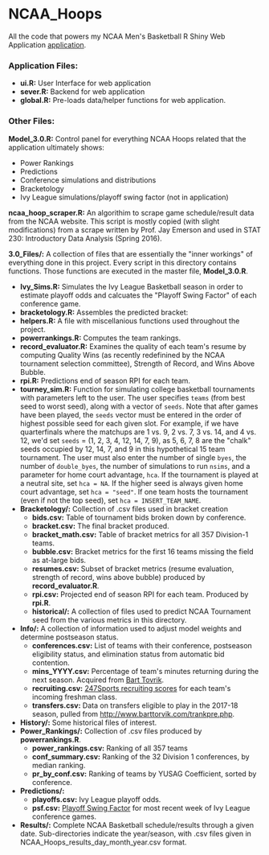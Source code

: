 # NCAA_Hoops

All the code that powers my NCAA Men's Basketball R Shiny Web Application [application](https://lbenz730.shinyapps.io/recspecs_basketball_central/).


### Application Files:
* __ui.R:__ User Interface for web application
* __sever.R:__ Backend for web application
* __global.R:__ Pre-loads data/helper functions for web application.

### Other Files:
__Model_3.0.R:__ Control panel for everything NCAA Hoops related that the application ultimately shows:

* Power Rankings
* Predictions
* Conference simulations and distributions
* Bracketology
* Ivy League simulations/playoff swing factor (not in application)

__ncaa_hoop_scraper.R:__ An algorithim to scrape game schedule/result data from the NCAA website. This script is mostly copied (with slight modifications) from a scrape written by Prof. Jay Emerson and used in STAT 230: Introductory Data Analysis (Spring 2016).

__3.0_Files/:__ A collection of files that are essentially the "inner workings" of everything done in this project. Every script in this directory contains functions. Those functions are executed in the master file, __Model_3.0.R__.
* __Ivy_Sims.R:__ Simulates the Ivy League Basketball season in order to estimate playoff odds and calcuates the "Playoff Swing Factor" of each conference game.
* __bracketology.R:__ Assembles the predicted bracket:
* __helpers.R:__ A file with miscellanious functions used throughout the project.
* __powerrankings.R:__ Computes the team rankings.
* __record_evaluator.R:__ Examines the quality of each team's resume by computing Quality Wins (as recently redefinined by the NCAA tournament selection committee), Strength of Record, and Wins Above Bubble.
* __rpi.R:__ Predictions end of season RPI for each team.
* __tourney_sim.R:__ Function for simulating college basketball tournaments with parameters left to the user. The user specifies ```teams``` (from best seed to worst seed), along with a vector of ```seeds```. Note that after games have been played, the ```seeds``` vector must be entered in the order of highest possible seed for each given slot. For example, if we have quarterfinals where the matchups are 1 vs. 9, 2 vs. 7, 3 vs. 14, and 4 vs. 12, we'd set ```seeds``` = (1, 2, 3, 4, 12, 14, 7, 9), as 5, 6, 7, 8 are the "chalk" seeds occupied by 12, 14, 7, and 9 in this hypothetical 15 team tournament. The user must also enter the number of single ```byes```, the number of ```double_byes```, the number of simulations to run ```nsims```, and a parameter for home court advantage, ```hca```. If the tournament is played at a neutral site, set ```hca = NA```. If the higher seed is always given home court advantage, set ```hca = "seed"```. If one team hosts the tournament (even if not the top seed), set ```hca = INSERT_TEAM_NAME```.
* __Bracketology/:__ Collection of .csv files used in bracket creation
  * __bids.csv:__ Table of tournament bids broken down by conference.
  * __bracket.csv:__ The final bracket produced.
  * __bracket_math.csv:__ Table of bracket metrics for all 357 Division-1 teams.
  * __bubble.csv:__ Bracket metrics for the first 16 teams missing the field as at-large bids.
  * __resumes.csv:__ Subset of bracket metrics (resume evaluation, strength of record, wins above bubble) produced by __record_evaluator.R__. 
  * __rpi.csv:__ Projected end of season RPI for each team. Produced by __rpi.R__.
  * __historical/:__ A collection of files used to predict NCAA Tournament seed from the various metrics in this directory.
* __Info/:__ A collection of information used to adjust model weights and determine postseason status.
  * __conferences.csv:__ List of teams with their conference, postseason eligibility status, and elimination status from automatic bid contention.
  * __mins_YYYY.csv:__ Percentage of team's minutes returning during the next season. Acquired from [Bart Tovrik](http://www.barttorvik.com/returningmins.php).
  * __recruiting.csv:__ [247Sports recruiting scores](http://247sports.com/Season/2017-Basketball/CompositeTeamRankings) for each team's incoming freshman class.
  * __transfers.csv:__ Data on transfers eligible to play in the 2017-18 season, pulled from http://www.barttorvik.com/trankpre.php.
* __History/:__ Some historical files of interest.
* __Power_Rankings/:__ Collection of .csv files produced by __powerrankings.R__.
  * __power_rankings.csv:__ Ranking of all 357 teams
  * __conf_summary.csv:__ Ranking of the 32 Division 1 conferences, by median ranking.
  * __pr_by_conf.csv:__ Ranking of teams by YUSAG Coefficient, sorted by conference.
* __Predictions/:__ 
  * __playoffs.csv:__ Ivy League playoff odds.
  * __psf.csv:__ [Playoff Swing Factor](http://yaledailynews.com/downthefield/2017/01/31/by-the-numbers-ivy-hoops-games-to-watch/) for most recent week of Ivy League conference games.
* __Results/:__ Complete NCAA Basketball schedule/results through a given date. Sub-directories indicate the year/season, with .csv files given in NCAA_Hoops_results_day_month_year.csv format.
